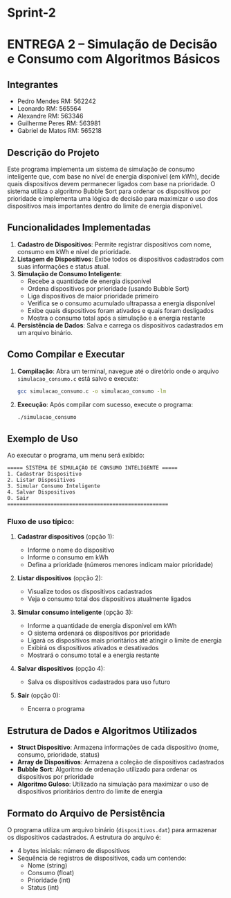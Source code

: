# Sprint-2
# ENTREGA 2 – Simulação de Decisão e Consumo com Algoritmos Básicos

## Integrantes
- Pedro Mendes RM: 562242
- Leonardo RM: 565564
- Alexandre RM: 563346
- Guilherme Peres RM: 563981
- Gabriel de Matos RM: 565218

## Descrição do Projeto
Este programa implementa um sistema de simulação de consumo inteligente que, com base no nível de energia disponível (em kWh), decide quais dispositivos devem permanecer ligados com base na prioridade. O sistema utiliza o algoritmo Bubble Sort para ordenar os dispositivos por prioridade e implementa uma lógica de decisão para maximizar o uso dos dispositivos mais importantes dentro do limite de energia disponível.

## Funcionalidades Implementadas

1. **Cadastro de Dispositivos**: Permite registrar dispositivos com nome, consumo em kWh e nível de prioridade.
2. **Listagem de Dispositivos**: Exibe todos os dispositivos cadastrados com suas informações e status atual.
3. **Simulação de Consumo Inteligente**: 
   - Recebe a quantidade de energia disponível
   - Ordena dispositivos por prioridade (usando Bubble Sort)
   - Liga dispositivos de maior prioridade primeiro
   - Verifica se o consumo acumulado ultrapassa a energia disponível
   - Exibe quais dispositivos foram ativados e quais foram desligados
   - Mostra o consumo total após a simulação e a energia restante
4. **Persistência de Dados**: Salva e carrega os dispositivos cadastrados em um arquivo binário.

## Como Compilar e Executar

1. **Compilação**: Abra um terminal, navegue até o diretório onde o arquivo `simulacao_consumo.c` está salvo e execute:
   ```bash
   gcc simulacao_consumo.c -o simulacao_consumo -lm
   ```

2. **Execução**: Após compilar com sucesso, execute o programa:
   ```bash
   ./simulacao_consumo
   ```

## Exemplo de Uso

Ao executar o programa, um menu será exibido:

```
===== SISTEMA DE SIMULAÇÃO DE CONSUMO INTELIGENTE =====
1. Cadastrar Dispositivo
2. Listar Dispositivos
3. Simular Consumo Inteligente
4. Salvar Dispositivos
0. Sair
====================================================
```

### Fluxo de uso típico:

1. **Cadastrar dispositivos** (opção 1):
   - Informe o nome do dispositivo
   - Informe o consumo em kWh
   - Defina a prioridade (números menores indicam maior prioridade)

2. **Listar dispositivos** (opção 2):
   - Visualize todos os dispositivos cadastrados
   - Veja o consumo total dos dispositivos atualmente ligados

3. **Simular consumo inteligente** (opção 3):
   - Informe a quantidade de energia disponível em kWh
   - O sistema ordenará os dispositivos por prioridade
   - Ligará os dispositivos mais prioritários até atingir o limite de energia
   - Exibirá os dispositivos ativados e desativados
   - Mostrará o consumo total e a energia restante

4. **Salvar dispositivos** (opção 4):
   - Salva os dispositivos cadastrados para uso futuro

5. **Sair** (opção 0):
   - Encerra o programa

## Estrutura de Dados e Algoritmos Utilizados

- **Struct Dispositivo**: Armazena informações de cada dispositivo (nome, consumo, prioridade, status)
- **Array de Dispositivos**: Armazena a coleção de dispositivos cadastrados
- **Bubble Sort**: Algoritmo de ordenação utilizado para ordenar os dispositivos por prioridade
- **Algoritmo Guloso**: Utilizado na simulação para maximizar o uso de dispositivos prioritários dentro do limite de energia

## Formato do Arquivo de Persistência

O programa utiliza um arquivo binário (`dispositivos.dat`) para armazenar os dispositivos cadastrados. A estrutura do arquivo é:
- 4 bytes iniciais: número de dispositivos
- Sequência de registros de dispositivos, cada um contendo:
  - Nome (string)
  - Consumo (float)
  - Prioridade (int)
  - Status (int)

